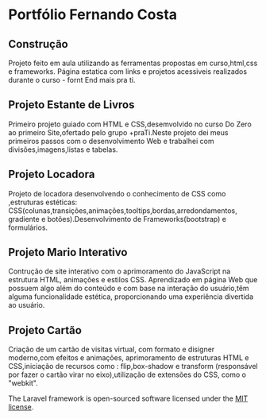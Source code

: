 # Portfólio Fernando Costa

## Construção

Projeto feito em aula  utilizando  as ferramentas  propostas em curso,html,css e frameworks.
Página estatica  com links  e projetos acessiveis realizados durante o curso  - fornt End  mais pra ti.


## Projeto Estante de Livros

Primeiro projeto guiado com HTML e CSS,desemvolvido no curso Do Zero ao primeiro Site,ofertado pelo grupo +praTi.Neste projeto dei meus primeiros passos 
com o desenvolvimento Web e trabalhei com divisões,imagens,listas e tabelas.


## Projeto Locadora

Projeto de locadora desenvolvendo o conhecimento de CSS como ,estruturas estéticas: CSS(colunas,transições,animações,tooltips,bordas,arredondamentos, 
gradiente e botões).Desenvolvimento de Frameworks(bootstrap) e formulários.


## Projeto Mario Interativo

Contrução de site interativo com o aprimoramento do JavaScript na estrutura HTML, animações e estilos CSS.
Aprendizado em página Web que possuem algo além do conteúdo e com base na interação do usuário,têm alguma funcionalidade estética,
proporcionando uma experiência divertida ao usuário.


## Projeto Cartão

Criação de um cartão de visitas virtual, com formato e disigner moderno,com efeitos e animações, aprimoramento de estruturas HTML e CSS,iniciação de recursos como : flip,box-shadow e transform (responsável por fazer o cartão virar no eixo),utilização de extensões do CSS, como o "webkit".

The Laravel framework is open-sourced software licensed under the [MIT license](http://opensource.org/licenses/MIT).
